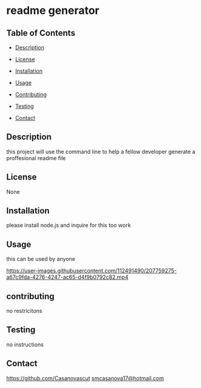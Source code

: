 # readme generator

## Table of Contents

* [Description](#description)

* [License](#license)

* [Installation](#installation)

* [Usage](#usage)

* [Contributing](#contributing)

* [Testing](#testing)

* [Contact](#contact)

## Description

this project will use the command line to help a fellow developer generate a proffesional readme file

## License
None

## Installation

please install node.js and inquire for this too work

## Usage

this can be used by anyone


https://user-images.githubusercontent.com/112491490/207759275-a67c9fda-4276-4247-ac65-d4f9b0792c82.mp4


## contributing
no restricitons

## Testing

no instructions

## Contact

https://github.com/Casanovascut
smcasanova17@hotmail.com
